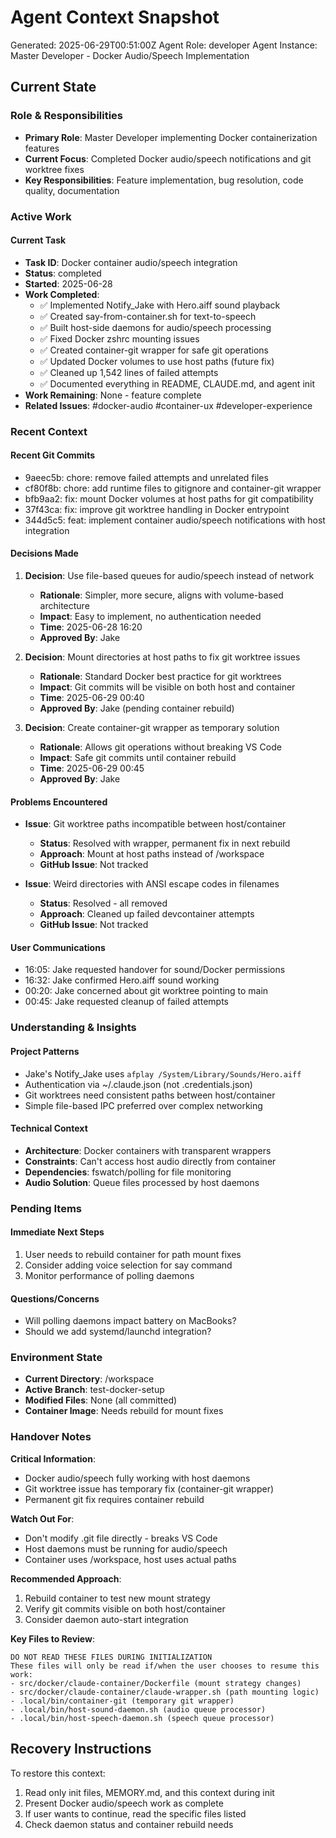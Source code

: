 # Agent Context Snapshot

Generated: 2025-06-29T00:51:00Z
Agent Role: developer
Agent Instance: Master Developer - Docker Audio/Speech Implementation

## Current State

### Role & Responsibilities

- **Primary Role**: Master Developer implementing Docker containerization features
- **Current Focus**: Completed Docker audio/speech notifications and git worktree fixes
- **Key Responsibilities**: Feature implementation, bug resolution, code quality, documentation

### Active Work

#### Current Task

- **Task ID**: Docker container audio/speech integration
- **Status**: completed
- **Started**: 2025-06-28
- **Work Completed**: 
  - ✅ Implemented Notify_Jake with Hero.aiff sound playback
  - ✅ Created say-from-container.sh for text-to-speech
  - ✅ Built host-side daemons for audio/speech processing
  - ✅ Fixed Docker zshrc mounting issues
  - ✅ Created container-git wrapper for safe git operations
  - ✅ Updated Docker volumes to use host paths (future fix)
  - ✅ Cleaned up 1,542 lines of failed attempts
  - ✅ Documented everything in README, CLAUDE.md, and agent init
- **Work Remaining**: None - feature complete
- **Related Issues**: #docker-audio #container-ux #developer-experience

### Recent Context

#### Recent Git Commits

- 9aeec5b: chore: remove failed attempts and unrelated files
- cf80f8b: chore: add runtime files to gitignore and container-git wrapper
- bfb9aa2: fix: mount Docker volumes at host paths for git compatibility
- 37f43ca: fix: improve git worktree handling in Docker entrypoint
- 344d5c5: feat: implement container audio/speech notifications with host integration

#### Decisions Made

1. **Decision**: Use file-based queues for audio/speech instead of network
   - **Rationale**: Simpler, more secure, aligns with volume-based architecture
   - **Impact**: Easy to implement, no authentication needed
   - **Time**: 2025-06-28 16:20
   - **Approved By**: Jake

2. **Decision**: Mount directories at host paths to fix git worktree issues
   - **Rationale**: Standard Docker best practice for git worktrees
   - **Impact**: Git commits will be visible on both host and container
   - **Time**: 2025-06-29 00:40
   - **Approved By**: Jake (pending container rebuild)

3. **Decision**: Create container-git wrapper as temporary solution
   - **Rationale**: Allows git operations without breaking VS Code
   - **Impact**: Safe git commits until container rebuild
   - **Time**: 2025-06-29 00:45
   - **Approved By**: Jake

#### Problems Encountered

- **Issue**: Git worktree paths incompatible between host/container
  - **Status**: Resolved with wrapper, permanent fix in next rebuild
  - **Approach**: Mount at host paths instead of /workspace
  - **GitHub Issue**: Not tracked

- **Issue**: Weird directories with ANSI escape codes in filenames
  - **Status**: Resolved - all removed
  - **Approach**: Cleaned up failed devcontainer attempts
  - **GitHub Issue**: Not tracked

#### User Communications

- 16:05: Jake requested handover for sound/Docker permissions
- 16:32: Jake confirmed Hero.aiff sound working
- 00:20: Jake concerned about git worktree pointing to main
- 00:45: Jake requested cleanup of failed attempts

### Understanding & Insights

#### Project Patterns

- Jake's Notify_Jake uses `afplay /System/Library/Sounds/Hero.aiff`
- Authentication via ~/.claude.json (not .credentials.json)
- Git worktrees need consistent paths between host/container
- Simple file-based IPC preferred over complex networking

#### Technical Context

- **Architecture**: Docker containers with transparent wrappers
- **Constraints**: Can't access host audio directly from container
- **Dependencies**: fswatch/polling for file monitoring
- **Audio Solution**: Queue files processed by host daemons

### Pending Items

#### Immediate Next Steps

1. User needs to rebuild container for path mount fixes
2. Consider adding voice selection for say command
3. Monitor performance of polling daemons

#### Questions/Concerns

- Will polling daemons impact battery on MacBooks?
- Should we add systemd/launchd integration?

### Environment State

- **Current Directory**: /workspace
- **Active Branch**: test-docker-setup
- **Modified Files**: None (all committed)
- **Container Image**: Needs rebuild for mount fixes

### Handover Notes

**Critical Information**: 
- Docker audio/speech fully working with host daemons
- Git worktree issue has temporary fix (container-git wrapper)
- Permanent git fix requires container rebuild

**Watch Out For**: 
- Don't modify .git file directly - breaks VS Code
- Host daemons must be running for audio/speech
- Container uses /workspace, host uses actual paths

**Recommended Approach**:
1. Rebuild container to test new mount strategy
2. Verify git commits visible on both host/container
3. Consider daemon auto-start integration

**Key Files to Review**:
```
DO NOT READ THESE FILES DURING INITIALIZATION
These files will only be read if/when the user chooses to resume this work:
- src/docker/claude-container/Dockerfile (mount strategy changes)
- src/docker/claude-container/claude-wrapper.sh (path mounting logic)
- .local/bin/container-git (temporary git wrapper)
- .local/bin/host-sound-daemon.sh (audio queue processor)
- .local/bin/host-speech-daemon.sh (speech queue processor)
```

## Recovery Instructions

To restore this context:
1. Read only init files, MEMORY.md, and this context during init
2. Present Docker audio/speech work as complete
3. If user wants to continue, read the specific files listed
4. Check daemon status and container rebuild needs